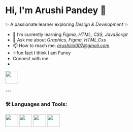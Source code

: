 
# Hi, I'm Arushi Pandey 👋

✨ A passionate learner exploring *Design & Development* ✨  

- 🌱 I’m currently learning *Figma, HTML, CSS, JavaScript*  
- 💬 Ask me about *Graphics, Figma, HTML,Css*  
- 📫 How to reach me: *arushiiip007@gmail.com*
- ✨fun fact I think I am Funny
- Connect with me:
- 
<p align="left">
<img src="https://cdn.jsdelivr.net/gh/devicons/devicon/icons/linkedin/linkedin-original.svg" width="40" />
</p>
---

### 🛠 Languages and Tools:

<p align="left"> 
  <img src="https://cdn.jsdelivr.net/gh/devicons/devicon/icons/figma/figma-original.svg" width="40" height="40"/> 
  <img src="https://cdn.jsdelivr.net/gh/devicons/devicon/icons/html5/html5-original.svg" width="40" height="40"/> 
  <img src="https://cdn.jsdelivr.net/gh/devicons/devicon/icons/css3/css3-original.svg" width="40" height="40"/> 
  <img src="https://cdn.jsdelivr.net/gh/devicons/devicon/icons/javascript/javascript-original.svg" width="40" height="40"/> 
</p>
